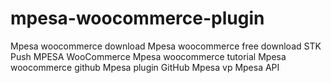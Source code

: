 # mpesa-woocommerce-plugin
Mpesa woocommerce download Mpesa woocommerce free download STK Push MPESA WooCommerce Mpesa woocommerce tutorial Mpesa woocommerce github Mpesa plugin GitHub Mpesa vp Mpesa API
